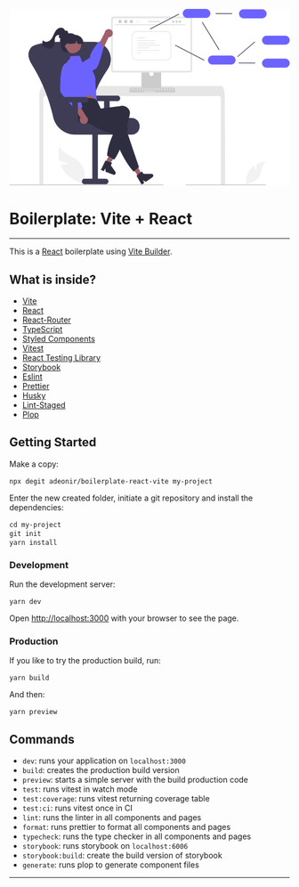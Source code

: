 <p align="center">
  <img src=".github/assets/hero-illustration.svg" alt="A developer siting in front of a computer" />
</p>

# Boilerplate: Vite + React

---

This is a [React](https://reactjs.org/) boilerplate using [Vite Builder](https://vitejs.dev/).

## What is inside?

- [Vite](https://vitejs.dev/)
- [React](https://reactjs.org/)
- [React-Router](https://reactrouter.com/)
- [TypeScript](https://typescriptlang.org/)
- [Styled Components](https://styled-components.com/)
- [Vitest](https://vitest.dev/)
- [React Testing Library](https://testing-library.com/docs/react-testing-library/intro)
- [Storybook](https://storybook.js.org/)
- [Eslint](https://eslint.org/)
- [Prettier](https://prettier.io/)
- [Husky](https://github.com/typicode/husky)
- [Lint-Staged](https://github.com/okonet/lint-staged)
- [Plop](https://plopjs.com/)

## Getting Started

Make a copy:

```
npx degit adeonir/boilerplate-react-vite my-project
```

Enter the new created folder, initiate a git repository and install the dependencies:

```
cd my-project
git init
yarn install
```

### Development

Run the development server:

```
yarn dev
```

Open [http://localhost:3000](http://localhost:3000) with your browser to see the page.

### Production

If you like to try the production build, run:

```
yarn build
```

And then:

```
yarn preview
```

## Commands

- `dev`: runs your application on `localhost:3000`
- `build`: creates the production build version
- `preview`: starts a simple server with the build production code
- `test`: runs vitest in watch mode
- `test:coverage`: runs vitest returning coverage table
- `test:ci`: runs vitest once in CI
- `lint`: runs the linter in all components and pages
- `format`: runs prettier to format all components and pages
- `typecheck`: runs the type checker in all components and pages
- `storybook`: runs storybook on `localhost:6006`
- `storybook:build`: create the build version of storybook
- `generate`: runs plop to generate component files

---